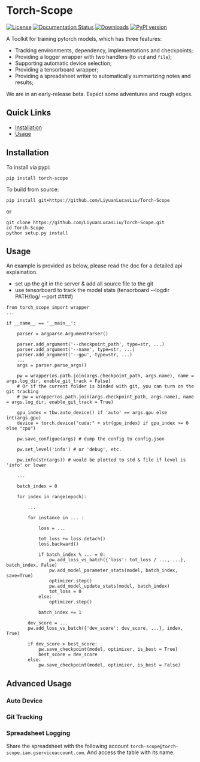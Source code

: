 # Torch-Scope

[![License](https://img.shields.io/badge/License-Apache%202.0-blue.svg)](https://opensource.org/licenses/Apache-2.0)
[![Documentation Status](https://readthedocs.org/projects/tensorboard-wrapper/badge/?version=latest)](http://tensorboard-wrapper.readthedocs.io/en/latest/?badge=latest)
[![Downloads](https://pepy.tech/badge/torch-scope)](https://pepy.tech/project/torch-scope)
[![PyPI version](https://badge.fury.io/py/torch-scope.svg)](https://badge.fury.io/py/torch-scope)

A Toolkit for training pytorch models, which has three features:

- Tracking environments, dependency, implementations and checkpoints;
- Providing a logger wrapper with two handlers (to ```std``` and ```file```);
- Supporting automatic device selection;
- Providing a tensorboard wrapper;
- Providing a spreadsheet writer to automatically summarizing notes and results;

We are in an early-release beta. Expect some adventures and rough edges.

## Quick Links

- [Installation](#installation)
- [Usage](#usage)

## Installation

To install via pypi:
```
pip install torch-scope
```

To build from source:
```
pip install git+https://github.com/LiyuanLucasLiu/Torch-Scope
```
or
```
git clone https://github.com/LiyuanLucasLiu/Torch-Scope.git
cd Torch-Scope
python setup.py install
```

## Usage

An example is provided as below, please read the doc for a detailed api explaination.

* set up the git in the server & add all source file to the git
* use tensorboard to track the model stats (tensorboard --logdir PATH/log/ --port ####)

```
from torch_scope import wrapper
...

if __name__ == '__main__':

    parser = argparse.ArgumentParser()

    parser.add_argument('--checkpoint_path', type=str, ...)
    parser.add_argument('--name', type=str, ...)
    parser.add_argument('--gpu', type=str, ...)
    ...
    args = parser.parse_args()

    pw = wrapper(os.path.join(args.checkpoint_path, args.name), name = args.log_dir, enable_git_track = False)
    # Or if the current folder is binded with git, you can turn on the git tracking
    # pw = wrapper(os.path.join(args.checkpoint_path, args.name), name = args.log_dir, enable_git_track = True)

    gpu_index = tbw.auto_device() if 'auto' == args.gpu else int(args.gpu)
    device = torch.device("cuda:" + str(gpu_index) if gpu_index >= 0 else "cpu")

    pw.save_configue(args) # dump the config to config.json

    pw.set_level('info') # or 'debug', etc.

    pw.info(str(args)) # would be plotted to std & file if level is 'info' or lower

    ...

    batch_index = 0

    for index in range(epoch):

    	...

    	for instance in ... :

    		loss = ...

    		tot_loss += loss.detach()
    		loss.backward()

    		if batch_index % ... = 0:
    			pw.add_loss_vs_batch({'loss': tot_loss / ..., ...}, batch_index, False)
    			pw.add_model_parameter_stats(model, batch_index, save=True)
    			optimizer.step()
    			pw.add_model_update_stats(model, batch_index)
    			tot_loss = 0
    		else:
    			optimizer.step()

    		batch_index += 1

    	dev_score = ...
    	pw.add_loss_vs_batch({'dev_score': dev_score, ...}, index, True)

    	if dev_score > best_score:
    		pw.save_checkpoint(model, optimizer, is_best = True)
    		best_score = dev_score
    	else:
    		pw.save_checkpoint(model, optimizer, is_best = False)
```

## Advanced Usage

### Auto Device

### Git Tracking

### Spreadsheet Logging

Share the spreadsheet with the following account ```torch-scope@torch-scope.iam.gserviceaccount.com```. And access the table with its name. 
